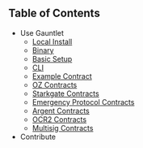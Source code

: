 ## Table of Contents

- Use Gauntlet
  - [Local Install](./getting_started.md#setup)
  - [Binary](./getting_started.md#binary)
  - [Basic Setup](./getting_started.md#basic-setup)
  - [CLI](../../packages-ts/starknet-gauntlet-cli/README.md)
  - [Example Contract](../../packages-ts/starknet-gauntlet-example/README.md)
  - [OZ Contracts](../../packages-ts/starknet-gauntlet-oz/README.md)
  - [Starkgate Contracts](../../packages-ts/starknet-gauntlet-token/README.md)
  - [Emergency Protocol Contracts](../../packages-ts/starknet-gauntlet-emergency-protocol/README.md)
  - [Argent Contracts](../../packages-ts/starknet-gauntlet-argent/README.md)
  - [OCR2 Contracts](../../packages-ts/starknet-gauntlet-ocr2/README.md)
  - [Multisig Contracts](../../packages-ts/starknet-gauntlet-multisig/README.md)
- Contribute
